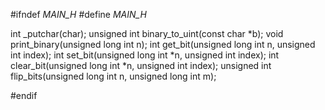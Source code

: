 #ifndef _MAIN_H_
#define _MAIN_H_

int _putchar(char);
unsigned int binary_to_uint(const char *b);
void print_binary(unsigned long int n);
int get_bit(unsigned long int n, unsigned int index);
int set_bit(unsigned long int *n, unsigned int index);
int clear_bit(unsigned long int *n, unsigned int index);
unsigned int flip_bits(unsigned long int n, unsigned long int m);

#endif
